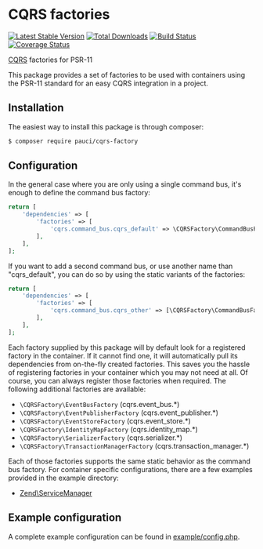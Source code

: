# CQRS factories

[![Latest Stable Version](https://poser.pugx.org/pauci/cqrs-factory/v/stable)](https://packagist.org/packages/pauci/cqrs-factory)
[![Total Downloads](https://poser.pugx.org/pauci/cqrs-factory/downloads)](https://packagist.org/packages/pauci/cqrs-factory)
[![Build Status](https://travis-ci.org/pauci/cqrs-factory.svg?branch=master)](https://travis-ci.org/pauci/cqrs-factory)
[![Coverage Status](https://coveralls.io/repos/pauci/cqrs-factory/badge.png?branch=master)](https://coveralls.io/r/pauci/cqrs-factory)

[CQRS](https://github.com/pauci/cqrs) factories for PSR-11

This package provides a set of factories to be used with containers using the PSR-11 standard for an easy
CQRS integration in a project.

## Installation

The easiest way to install this package is through composer:

```bash
$ composer require pauci/cqrs-factory
```

## Configuration

In the general case where you are only using a single command bus, it's enough to define the command bus factory:

```php
return [
    'dependencies' => [
        'factories' => [
            'cqrs.command_bus.cqrs_default' => \CQRSFactory\CommandBusFactory::class,
        ],
    ],
];
```

If you want to add a second command bus, or use another name than "cqrs_default", you can do so by using the static
variants of the factories:

```php
return [
    'dependencies' => [
        'factories' => [
            'cqrs.command_bus.cqrs_other' => [\CQRSFactory\CommandBusFactory::class, 'cqrs_other'],
        ],
    ],
];
```

Each factory supplied by this package will by default look for a registered factory in the container. If it cannot find
one, it will automatically pull its dependencies from on-the-fly created factories. This saves you the hassle of
registering factories in your container which you may not need at all. Of course, you can always register those
factories when required. The following additional factories are available:

- ```\CQRSFactory\EventBusFactory``` (cqrs.event_bus.*)
- ```\CQRSFactory\EventPublisherFactory``` (cqrs.event_publisher.*)
- ```\CQRSFactory\EventStoreFactory``` (cqrs.event_store.*)
- ```\CQRSFactory\IdentityMapFactory``` (cqrs.identity_map.*)
- ```\CQRSFactory\SerializerFactory``` (cqrs.serializer.*)
- ```\CQRSFactory\TransactionManagerFactory``` (cqrs.transaction_manager.*)

Each of those factories supports the same static behavior as the command bus factory. For container specific
configurations, there are a few examples provided in the example directory:
                                                                                      
- [Zend\ServiceManager](example/zend-servicemanager.php)

## Example configuration

A complete example configuration can be found in [example/config.php](example/config.php).